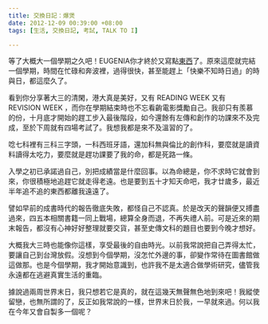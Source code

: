 ```yaml
---
title: 交換日記：爆煲
date: 2012-12-09 00:39:00 +08:00
tags: [生活, 交換日記, 考試, TALK TO I]

---
```


等了大概大一個學期之久吧！EUGENIA你才終於又寫點[東西](http://godofwaiyat.blogspot.hk/2012/12/20121205.html)了。原來這麼就完結一個學期，時間在忙碌和奔波裡，過得很快，甚至能趕上「快樂不知時日過」的時與日，都這麼久了。  
  
看到你分享著大三的清閑，港大真是美好，又有 READING WEEK 又有 REVISION WEEK ，而你在學期結束時也不忘看齣電影獎勵自己。我卻只有羨慕的份，十月底才開始的趕工步入最後階段，如今還餘有左傳和創作的功課來不及完成，至於下周就有四場考試了。我想我都是來不及溫習的了。  
  
唸七科裡有三科三字頭，一科西班牙語，還加科無與倫比的創作科，要麼就是讀資料讀得太吃力，要麼就是趕功課要了我的命，都是死路一條。   
  
入學之初已承諾過自己，別把成績當是什麼回事。以為命總是，你不求時它就會到來，你很積極地追趕它就走得老遠。也是要到五十才知天命吧，我才廿歲多，最近半年追不追的東西都離我遠遠了。  
  
譬如早前的成書時代的報告徹底失敗，都怪自己不認真。於是改天的聲韻便又搏盡過來，四五本相關書籍一同上戰場，總算全身而退，不再失禮人前。可是近來的期末報告，都沒有心神好好整理就要交貨，甚至史傳文科的題目也要到今晚才想好。  
  
大概我大三時也能像你這樣，享受最後的自由時光。以前我常說把自己弄得太忙，要讓自己到台灣放假。沒想到今個學期，沒怎忙外邊的事，卻變作常待在圖書館做這做那。也是今個學期，我才開始意識到，也許我不是太適合做學術研究，儘管我永遠都在逃避真實生活的重臨。  
  
據說過兩周世界末日，我只想若它是真的，就在這幾天無聲無色地到來吧！我縱使留戀，也無所謂的了，反正如我常說的一樣，世界末日於我，一早就來過。何以我在今年又會自製多一個呢？
